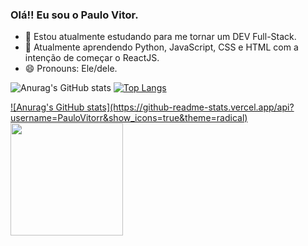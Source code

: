 ### Olá!! Eu sou o Paulo Vitor.

- 🔭 Estou atualmente estudando para me tornar um DEV Full-Stack.
- 🌱 Atualmente aprendendo Python, JavaScript, CSS e HTML com a intenção de começar o ReactJS.
- 😄 Pronouns: Ele/dele.

![Anurag's GitHub stats](https://github-readme-stats.vercel.app/api?username=PauloVitorr&show_icons=true&theme=radical)
[![Top Langs](https://github-readme-stats.vercel.app/api/top-langs/?username=PauloVitorr)](https://github.com/anuraghazra/github-readme-stats)

<div>
  <a href="https://github.com/PauloVitorr">
  ![Anurag's GitHub stats](https://github-readme-stats.vercel.app/api?username=PauloVitorr&show_icons=true&theme=radical)
  <img height ="180em" src="(https://github-readme-stats.vercel.app/api/top-langs/?username=PauloVitorr)](https://github.com/anuraghazra/github-readme-stats)"/>

</div>
  
